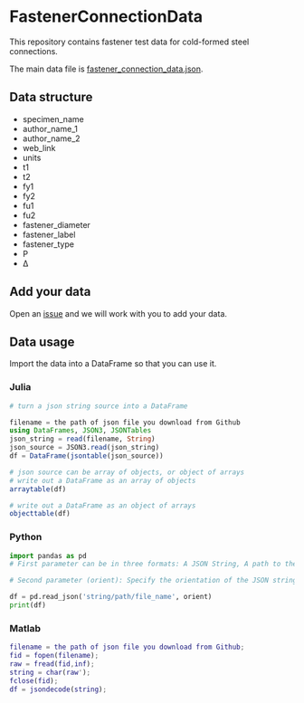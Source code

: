 # FastenerConnectionData

This repository contains fastener test data for cold-formed steel connections.

The main data file is [fastener_connection_data.json](data/fastener_connection_data.json).

## Data structure

* specimen_name
* author_name_1
* author_name_2
* web_link
* units
* t1
* t2
* fy1
* fy2
* fu1
* fu2
* fastener_diameter
* fastener_label
* fastener_type
* P
* Δ

## Add your data

Open an [issue](https://github.com/runtosolve/FastenerConnectionData/issues) and we will work with you to add your data.

## Data usage

Import the data into a DataFrame so that you can use it.

### **Julia**

```julia
# turn a json string source into a DataFrame

filename = the path of json file you download from Github
using DataFrames, JSON3, JSONTables
json_string = read(filename, String)
json_source = JSON3.read(json_string)
df = DataFrame(jsontable(json_source))

# json source can be array of objects, or object of arrays
# write out a DataFrame as an array of objects
arraytable(df)

# write out a DataFrame as an object of arrays
objecttable(df)
```

### **Python**

```python
import pandas as pd
# First parameter can be in three formats: A JSON String, A path to the JSON file, The JSON file's name

# Second parameter (orient): Specify the orientation of the JSON string

df = pd.read_json('string/path/file_name', orient) 
print(df)
```
### **Matlab**

``` matlab
filename = the path of json file you download from Github;
fid = fopen(filename);
raw = fread(fid,inf);
string = char(raw');
fclose(fid);
df = jsondecode(string);
```